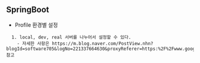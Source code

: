 ## SpringBoot
+ Profile 환경별 설정
``` 
  1. local, dev, real 서버를 나누어서 설정할 수 있다.
    - 자세한 사항은 https://m.blog.naver.com/PostView.nhn?blogId=software705&logNo=221337664630&proxyReferer=https:%2F%2Fwww.google.com%2F 참고
 
```

